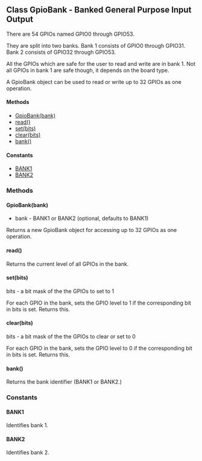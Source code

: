 ## Class GpioBank - Banked General Purpose Input Output

There are 54 GPIOs named GPIO0 through GPIO53.

They are split into two banks. Bank 1 consists of GPIO0 through GPIO31. Bank 2
consists of GPIO32 through GPIO53.

All the GPIOs which are safe for the user to read and write are in bank 1. Not
all GPIOs in bank 1 are safe though, it depends on the board type.

A GpioBank object can be used to read or write up to 32 GPIOs as one operation.

#### Methods
  - [GpioBank(bank)](#gpiobankbank)
  - [read()](#read)
  - [set(bits)](#setbits)
  - [clear(bits)](#clearbits)
  - [bank()](#bank)

#### Constants
  - [BANK1](#bank1)
  - [BANK2](#bank2)

### Methods

#### GpioBank(bank)
- bank - BANK1 or BANK2 (optional, defaults to BANK1)

Returns a new GpioBank object for accessing up to 32 GPIOs as one operation.

#### read()
Returns the current level of all GPIOs in the bank.

#### set(bits)
bits - a bit mask of the the GPIOs to set to 1

For each GPIO in the bank, sets the GPIO level to 1 if the corresponding bit in
bits is set. Returns this.

#### clear(bits)
bits - a bit mask of the the GPIOs to clear or set to 0

For each GPIO in the bank, sets the GPIO level to 0 if the corresponding bit in
bits is set. Returns this.

#### bank()
Returns the bank identifier (BANK1 or BANK2.)

### Constants

#### BANK1
Identifies bank 1.

#### BANK2
Identifies bank 2.

